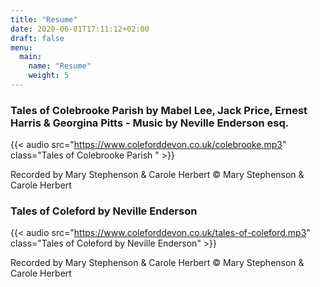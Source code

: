 ```yaml
---
title: "Resume"
date: 2020-06-01T17:11:12+02:00
draft: false
menu:
  main:
    name: "Resume"
    weight: 5
---
```

### Tales of Colebrooke Parish by Mabel Lee, Jack Price, Ernest Harris & Georgina Pitts - Music by Neville Enderson esq.

{{< audio src="https://www.coleforddevon.co.uk/colebrooke.mp3" class="Tales of Colebrooke Parish " >}}

Recorded by Mary Stephenson & Carole Herbert
© Mary Stephenson & Carole Herbert

### Tales of Coleford by Neville Enderson

{{< audio src="https://www.coleforddevon.co.uk/tales-of-coleford.mp3" class="Tales of Coleford by Neville Enderson" >}}

Recorded by Mary Stephenson & Carole Herbert
© Mary Stephenson & Carole Herbert


